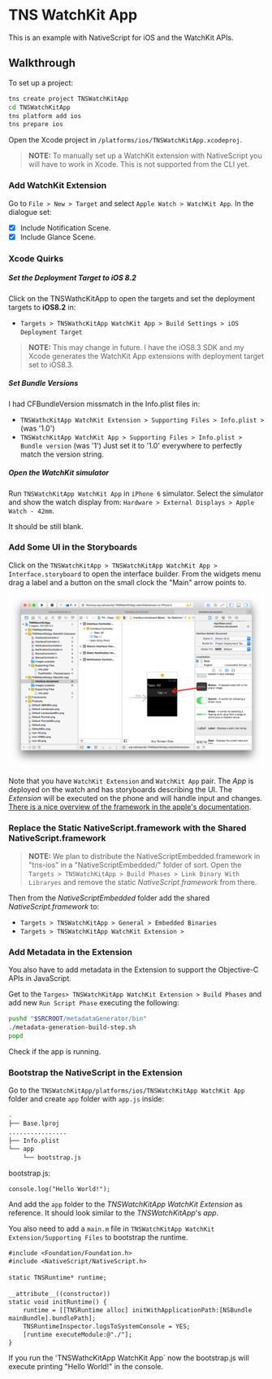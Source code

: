 # TNS WatchKit App
This is an example with NativeScript for iOS and the WatchKit APIs.

## Walkthrough
To set up a project:
```bash
tns create project TNSWatchKitApp
cd TNSWatchKitApp
tns platform add ios
tns prepare ios
```

Open the Xcode project in `/platforms/ios/TNSWatchKitApp.xcodeproj`.
> **NOTE:** To manually set up a WatchKit extension with NativeScript you will have to work in Xcode. This is not supported from the CLI yet.

### Add WatchKit Extension
Go to `File > New > Target` and select `Apple Watch > WatchKit App`.
In the dialogue set:
 - [x] Include Notification Scene.
 - [x] Include Glance Scene.

### Xcode Quirks
##### Set the Deployment Target to iOS 8.2
Click on the TNSWathcKitApp to open the targets and set the deployment targets to **iOS8.2** in:
 - `Targets > TNSWathcKitApp WatchKit App > Build Settings > iOS Deployment Target`
> **NOTE:** This may change in future. I have the iOS8.3 SDK and my Xcode generates the WatchKit App extensions with deployment target set to iOS8.3.

##### Set Bundle Versions
I had CFBundleVersion missmatch in the Info.plist files in:
 - `TNSWathcKitApp WatchKit Extension > Supporting Files > Info.plist > ` (was '1.0')
 - `TNSWatchKitApp WatchKit App > Supporting Files > Info.plist > Bundle version` (was '1')
Just set it to '1.0' everywhere to perfectly match the version string.

##### Open the WatchKit simulator
Run `TNSWatchKitApp WatchKit App` in `iPhone 6` simulator. Select the simulator and show the watch display from: `Hardware > External Displays > Apple Watch - 42mm`.

It should be still blank.

### Add Some UI in the Storyboards
Click on the `TNSWatchKitApp > TNSWatchKitApp WatchKit App > Interface.storyboard` to open the interface builder.
From the widgets menu drag a label and a button on the small clock the "Main" arrow points to.

![AddUI](screenshots/AddUI.png)

Note that you have `WatchKit Extension` and `WatchKit App` pair. The _App_ is deployed on the watch and has storyboards describing the UI. The _Extension_ will be executed on the phone and will handle input and changes. [There is a nice overview of the framework in the apple's documentation](https://developer.apple.com/library/ios/documentation/General/Conceptual/WatchKitProgrammingGuide/DesigningaWatchKitApp.html#//apple_ref/doc/uid/TP40014969-CH3-SW1).

### Replace the Static NativeScript.framework with the Shared NativeScript.framework
> **NOTE:** We plan to distribute the NativeScriptEmbedded.framework in "tns-ios" in a "NativeScriptEmbedded/" folder of sort.
Open the `Targets > TNSWatchKitApp > Build Phases > Link Binary With Libraryes` and remove the static _NativeScript.framework_ from there.

Then from the _NativeScriptEmbedded_ folder add the shared _NativeScript.framework_ to:
 - `Targets > TNSWatchKitApp > General > Embedded Binaries`
 - `Targets > TNSWatchKitApp WatchKit Extension > `

### Add Metadata in the Extension
You also have to add metadata in the Extension to support the Objective-C APIs in JavaScript.

Get to the `Targes> TNSWatchKitApp WatchKit Extension > Build Phases` and add new `Run Script Phase` executing the following:
```bash
pushd "$SRCROOT/metadataGenerator/bin"
./metadata-generation-build-step.sh
popd
```

Check if the app is running.

### Bootstrap the NativeScript in the Extension
Go to the `TNSWatchKitApp/platforms/ios/TNSWatchKitApp WatchKit App` folder and create `app` folder with `app.js` inside:
```bash
.
├── Base.lproj
................
├── Info.plist
└── app
    └── bootstrap.js
```

bootstrap.js:
```
console.log("Hello World!");
```

And add the `app` folder to the _TNSWatchKitApp WatchKit Extension_ as reference. It should look similar to the _TNSWatchKitApp_'s _app_.

You also need to add a `main.m` file in `TNSWatchKitApp WatchKit Extension/Supporting Files` to bootstrap the runtime.
```
#include <Foundation/Foundation.h>
#include <NativeScript/NativeScript.h>

static TNSRuntime* runtime;

__attribute__((constructor))
static void initRuntime() {
    runtime = [[TNSRuntime alloc] initWithApplicationPath:[NSBundle mainBundle].bundlePath];
    TNSRuntimeInspector.logsToSystemConsole = YES;
    [runtime executeModule:@"./"];
}
```

If you run the 'TNSWathcKitApp WatchKit App` now the bootstrap.js will execute printing "Hello World!" in the console.






















